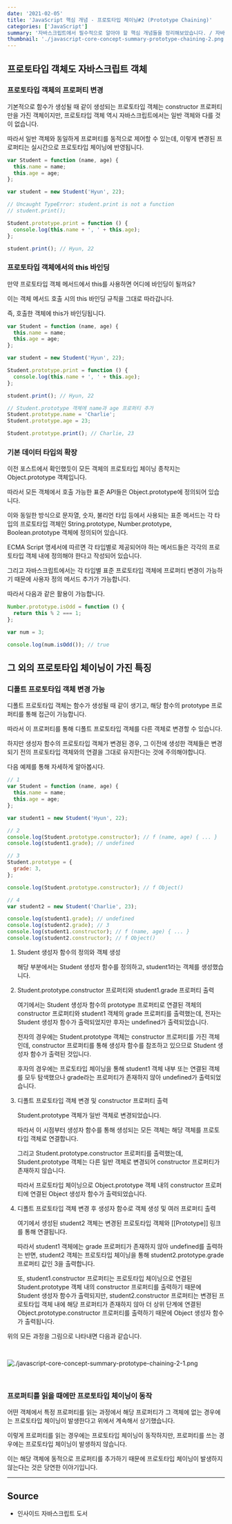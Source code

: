 ```yaml
---
date: '2021-02-05'
title: 'JavaScript 핵심 개념 - 프로토타입 체이닝#2 (Prototype Chaining)'
categories: ['JavaScript']
summary: '자바스크립트에서 필수적으로 알아야 할 핵심 개념들을 정리해보았습니다. / 자바스크립트에서의 프로토타입 체이닝 두 번째 이야기 (Prototype Chaining)'
thumbnail: './javascript-core-concept-summary-prototype-chaining-2.png'
---
```


## 프로토타입 객체도 자바스크립트 객체

### 프로토타입 객체의 프로퍼티 변경

기본적으로 함수가 생성될 때 같이 생성되는 프로토타입 객체는 constructor 프로퍼티만을 가진 객체이지만, 프로토타입 객체 역시 자바스크립트에서는 일반 객체와 다를 것이 없습니다.

따라서 일반 객체와 동일하게 프로퍼티를 동적으로 제어할 수 있는데, 이렇게 변경된 프로퍼티는 실시간으로 프로토타입 체이닝에 반영됩니다.

```jsx
var Student = function (name, age) {
  this.name = name;
  this.age = age;
};

var student = new Student('Hyun', 22);

// Uncaught TypeError: student.print is not a function
// student.print();

Student.prototype.print = function () {
  console.log(this.name + ', ' + this.age);
};

student.print(); // Hyun, 22
```

### 프로토타입 객체에서의 this 바인딩

만약 프로토타입 객체 메서드에서 this를 사용하면 어디에 바인딩이 될까요?

이는 객체 메서드 호출 시의 this 바인딩 규칙을 그대로 따라갑니다.

즉, 호출한 객체에 this가 바인딩됩니다.

```jsx
var Student = function (name, age) {
  this.name = name;
  this.age = age;
};

var student = new Student('Hyun', 22);

Student.prototype.print = function () {
  console.log(this.name + ', ' + this.age);
};

student.print(); // Hyun, 22

// Student.prototype 객체에 name과 age 프로퍼티 추가
Student.prototype.name = 'Charlie';
Student.prototype.age = 23;

Student.prototype.print(); // Charlie, 23
```

### 기본 데이터 타입의 확장

이전 포스트에서 확인했듯이 모든 객체의 프로토타입 체이닝 종착지는 Object.prototype 객체입니다.

따라서 모든 객체에서 호출 가능한 표준 API들은 Object.prototype에 정의되어 있습니다.

이와 동일한 방식으로 문자열, 숫자, 불리언 타입 등에서 사용되는 표준 메서드는 각 타입의 프로토타입 객체인 String.prototype, Number.prototype, Boolean.prototype 객체에 정의되어 있습니다.

ECMA Script 명세서에 따르면 각 타입별로 제공되어야 하는 메서드들은 각각의 프로토타입 객체 내에 정의해야 한다고 작성되어 있습니다.

그리고 자바스크립트에서는 각 타입별 표준 프로토타입 객체에 프로퍼티 변경이 가능하기 때문에 사용자 정의 메서드 추가가 가능합니다.

따라서 다음과 같은 활용이 가능합니다.

```jsx
Number.prototype.isOdd = function () {
  return this % 2 === 1;
};

var num = 3;

console.log(num.isOdd()); // true
```

## 그 외의 프로토타입 체이닝이 가진 특징

### 디폴트 프로토타입 객체 변경 가능

디폴트 프로토타입 객체는 함수가 생성될 때 같이 생기고, 해당 함수의 prototype 프로퍼티를 통해 접근이 가능합니다.

따라서 이 프로퍼티를 통해 디폴트 프로토타입 객체를 다른 객체로 변경할 수 있습니다.

하지만 생성자 함수의 프로토타입 객체가 변경된 경우, 그 이전에 생성한 객체들은 변경되기 전의 프로토타입 객체와의 연결을 그대로 유지한다는 것에 주의해야합니다.

다음 예제를 통해 자세하게 알아봅시다.

```jsx
// 1
var Student = function (name, age) {
  this.name = name;
  this.age = age;
};

var student1 = new Student('Hyun', 22);

// 2
console.log(Student.prototype.constructor); // f (name, age) { ... }
console.log(student1.grade); // undefined

// 3
Student.prototype = {
  grade: 3,
};

console.log(Student.prototype.constructor); // f Object()

// 4
var student2 = new Student('Charlie', 23);

console.log(student1.grade); // undefined
console.log(student2.grade); // 3
console.log(student1.constructor); // f (name, age) { ... }
console.log(student2.constructor); // f Object()
```

1. Student 생성자 함수의 정의와 객체 생성

   해당 부분에서는 Student 생성자 함수를 정의하고, student1라는 객체를 생성했습니다.

2. Student.prototype.constructor 프로퍼티와 student1.grade 프로퍼티 출력

   여기에서는 Student 생성자 함수의 prototype 프로퍼티로 연결된 객체의 constructor 프로퍼티와 student1 객체의 grade 프로퍼티를 출력했는데, 전자는 Student 생성자 함수가 출력되었지만 후자는 undefined가 출력되었습니다.

   전자의 경우에는 Student.prototype 객체는 constructor 프로퍼티를 가진 객체인데, constructor 프로퍼티를 통해 생성자 함수를 참조하고 있으므로 Student 생성자 함수가 출력된 것입니다.

   후자의 경우에는 프로토타입 체이닝을 통해 student1 객체 내부 또는 연결된 객체를 모두 탐색했으나 grade라는 프로퍼티가 존재하지 않아 undefined가 출력되었습니다.

3. 디폴트 프로토타입 객체 변경 및 constructor 프로퍼티 출력

   Student.prototype 객체가 일반 객체로 변경되었습니다.

   따라서 이 시점부터 생성자 함수를 통해 생성되는 모든 객체는 해당 객체를 프로토타입 객체로 연결합니다.

   그리고 Student.prototype.constructor 프로퍼티를 출력했는데, Student.prototype 객체는 다른 일반 객체로 변경되어 constructor 프로퍼티가 존재하지 않습니다.

   따라서 프로토타입 체이닝으로 Object.prototype 객체 내의 constructor 프로퍼티에 연결된 Object 생성자 함수가 출력되었습니다.

4. 디폴트 프로토타입 객체 변경 후 생성자 함수로 객체 생성 및 여러 프로퍼티 출력

   여기에서 생성된 student2 객체는 변경된 프로토타입 객체와 [[Prototype]] 링크를 통해 연결됩니다.

   따라서 student1 객체에는 grade 프로퍼티가 존재하지 않아 undefined를 출력하는 반면, student2 객체는 프로토타입 체이닝을 통해 student2.prototype.grade 프로퍼티 값인 3을 출력합니다.

   또, student1.constructor 프로퍼티는 프로토타입 체이닝으로 연결된 Student.prototype 객체 내의 constructor 프로퍼티를 출력하기 때문에 Student 생성자 함수가 출력되지만, student2.constructor 프로퍼티는 변경된 프로토타입 객체 내에 해당 프로퍼티가 존재하지 않아 더 상위 단계에 연결된 Object.prototype.constructor 프로퍼티를 출력하기 때문에 Object 생성자 함수가 출력됩니다.

위의 모든 과정을 그림으로 나타내면 다음과 같습니다.

<br />

![./javascript-core-concept-summary-prototype-chaining-2-1.png](./javascript-core-concept-summary-prototype-chaining-2-1.png)

<br />

### 프로퍼티를 읽을 때에만 프로토타입 체이닝이 동작

어떤 객체에서 특정 프로퍼티를 읽는 과정에서 해당 프로퍼티가 그 객체에 없는 경우에는 프로토타입 체이닝이 발생한다고 위에서 계속해서 상기했습니다.

이렇게 프로퍼티를 읽는 경우에는 프로토타입 체이닝이 동작하지만, 프로퍼티를 쓰는 경우에는 프로토타입 체이닝이 발생하지 않습니다.

이는 해당 객체에 동적으로 프로퍼티를 추가하기 때문에 프로토타입 체이닝이 발생하지 않는다는 것은 당연한 이야기입니다.

---

## Source

- 인사이드 자바스크립트 도서

